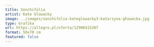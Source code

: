 ```yaml
---
title: Sonchifolia
artist: Kate Glowacky
image: ../images/sonchifolia-kateglowacky3-katarzyna-głowacka.jpg
type: Grafika
url: https://allegro.pl/oferta/12900415207
format: 50x70 cm
featured: false
---
```

